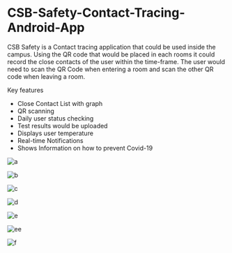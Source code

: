 # CSB-Safety-Contact-Tracing-Android-App

CSB Safety is a Contact tracing application that could be used inside the campus. Using the QR code that would be placed in each rooms it could record the close contacts of the user within the time-frame. The user would need to scan the QR Code when entering a room and scan the other QR code when leaving a room.

Key features

- Close Contact List with graph
- QR scanning
- Daily user status checking
- Test results would be uploaded
- Displays user temperature
- Real-time Notifications
- Shows Information on how to prevent Covid-19




![a](https://user-images.githubusercontent.com/100606016/158040036-663163dc-8eb5-4f00-a193-32a972c1ca60.png)

![b](https://user-images.githubusercontent.com/100606016/158040039-4e61866a-4c6e-4a06-957d-77cf86bca79e.png)

![c](https://user-images.githubusercontent.com/100606016/158040040-b7594df8-3e27-4ecb-88d7-78522d01b462.png)

![d](https://user-images.githubusercontent.com/100606016/158040041-642062be-8251-4254-aa97-43c764035c67.png)

![e](https://user-images.githubusercontent.com/100606016/158040042-28c88942-694f-4323-944b-dca62683e14a.png)

![ee](https://user-images.githubusercontent.com/100606016/158040043-51cbf6cd-7c11-4e8e-8ae4-448ac8bf6e97.png)

![f](https://user-images.githubusercontent.com/100606016/158040044-e8c8088f-c1c9-4c7a-894e-ea4dec4dbde6.png)

